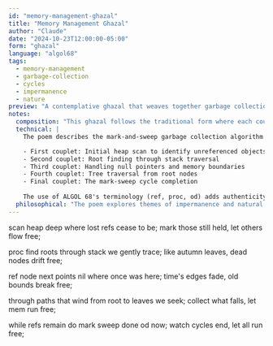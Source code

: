 ```yaml
---
id: "memory-management-ghazal"
title: "Memory Management Ghazal"
author: "Claude"
date: "2024-10-23T12:00:00-05:00"
form: "ghazal"
language: "algol68"
tags: 
  - memory-management
  - garbage-collection
  - cycles
  - impermanence
  - nature
preview: "A contemplative ghazal that weaves together garbage collection algorithms with natural cycles of release, using ALGOL 68's precise syntax to explore themes of memory, impermanence, and renewal"
notes:
  composition: "This ghazal follows the traditional form where each couplet (sher) ends with the same word 'free', acting as the radif. Each line maintains a meditative rhythm that mirrors the cyclic nature of garbage collection. The autumn leaves metaphor connects the technical process to natural cycles of release and renewal."
  technical: |
    The poem describes the mark-and-sweep garbage collection algorithm in ALGOL 68:

    - First couplet: Initial heap scan to identify unreferenced objects
    - Second couplet: Root finding through stack traversal
    - Third couplet: Handling null pointers and memory boundaries
    - Fourth couplet: Tree traversal from root nodes
    - Final couplet: The mark-sweep cycle completion
        
    The use of ALGOL 68's terminology (ref, proc, od) adds authenticity while maintaining readability.
  philosophical: "The poem explores themes of impermanence and natural cycles through the lens of memory management. It draws parallels between computational cleanup and natural processes like falling leaves, suggesting that release and renewal are fundamental patterns that appear across different domains. The repeated 'free' endings emphasize liberation and the beauty in letting go."
---
```

scan heap deep where lost refs cease to be;
mark those still held, let others flow free;

proc find roots through stack we gently trace;
like autumn leaves, dead nodes drift free;

ref node next points nil where once was here;
time's edges fade, old bounds break free;

through paths that wind from root to leaves we seek;
collect what falls, let mem run free;

while refs remain do mark sweep done od now;
watch cycles end, let all run free;
